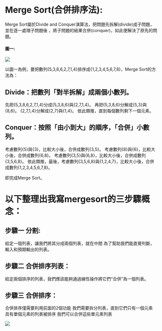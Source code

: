 # Merge Sort(合併排序法):
  Merge Sort屬於Divide and Conquer演算法，把問題先拆解(divide)成子問題，並在逐一處理子問題後
 ，將子問題的結果合併(conquer)，如此便解決了原先的問題。
#### 圖一:
![](https://github.com/Teresakao0421/teresa/blob/master/merge%20sort/圖片%20merge%20sort/merge%20sort%20圖一.png)

以圖一為例，要把數列{5,3,8,6,2,7,1,4}排序成{1,2,3,4,5,6,7,8}，Merge Sort的方法為：
## Divide：把數列「對半拆解」成兩個小數列。
先把{5,3,8,6,2,7,1,4}分成{5,3,8,6}與{2,7,1,4}。
再把{5,3,8,6}分解成{5,3}與{8,6}。
{2,7,1,4}分解成{2,7}與{1,4}。
依此類推，直到每個數列剩下一個元素。
## Conquer：按照「由小到大」的順序，「合併」小數列。
考慮數列{5}與{3}，比較大小後，合併成數列{3,5}。
考慮數列{8}與{6}，比較大小後，合併成數列{6,8}。
考慮數列{3,5}與{6,8}，比較大小後，合併成數列{3,5,6,8}。
依此類推，最後，考慮數列{3,5,6,8}與{1,2,4,7}，比較大小後，合併成數列{1,2,3,4,5,6,7,8}。

即完成Merge Sort。

# 以下整理出我寫mergesort的三步驟概念：
## 步驟一 分割:
   給定一個列表，讓我們將其分成兩個列表，就在中間
   為了幫助我們能直覺判斷，輸入和預期輸出的列表。

## 步驟二 合併排序列表：
   給定兩個排序的列表，我們應該能夠通過線性操作將它們“合併”為一個列表。

## 步驟三 合併排序：
合併排序僅需要利用前面的2個功能
我們需要拆分列表，直到它們只有一個元素
具有單個元素的列表被排序
我們可以合併這些單元素列表

![](https://github.com/Teresakao0421/teresa/blob/master/merge%20sort/圖片%20merge%20sort/mergesort.png)
